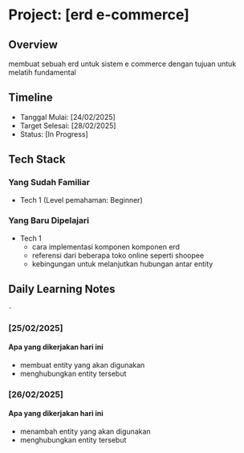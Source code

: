 # Project: [erd e-commerce]

## Overview
membuat sebuah erd untuk sistem e commerce dengan tujuan untuk melatih fundamental

## Timeline
- Tanggal Mulai: [24/02/2025]
- Target Selesai: [28/02/2025]
- Status: [In Progress]

## Tech Stack
### Yang Sudah Familiar
- Tech 1 (Level pemahaman: Beginner)

### Yang Baru Dipelajari
- Tech 1
  - cara implementasi komponen komponen erd
  - referensi dari beberapa toko online seperti shoopee
  - kebingungan untuk melanjutkan hubungan antar entity

## Daily Learning Notes
    -
### [25/02/2025]
#### Apa yang dikerjakan hari ini
- membuat entity yang akan digunakan
- menghubungkan entity tersebut


### [26/02/2025]
#### Apa yang dikerjakan hari ini
- menambah entity yang akan digunakan
- menghubungkan entity tersebut
